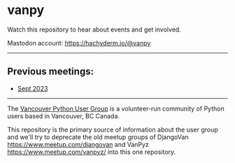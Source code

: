 # vanpy

Watch this repository to hear about events and get involved.

Mastodon account: https://hachyderm.io/@vanpy

---

## Previous meetings:

* [Sept 2023](https://github.com/vancouver/vanpy/issues/3)

---

The [Vancouver Python User Group](http://www.meetup.com/vanpyz/) is a
volunteer-run community of Python users based in Vancouver, BC Canada.

This repository is the primary source of information about the user group and we'll try to deprecate the old meetup groups of DjangoVan https://www.meetup.com/djangovan and VanPyz https://www.meetup.com/vanpyz/ into this one repository.
